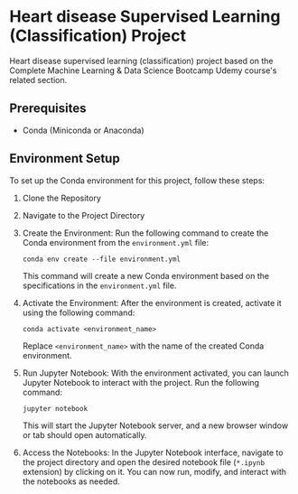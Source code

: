 # Heart disease Supervised Learning (Classification) Project

Heart disease supervised learning (classification) project based on the Complete Machine Learning &amp; Data Science Bootcamp Udemy course's related section.

## Prerequisites

- Conda (Miniconda or Anaconda)

## Environment Setup

To set up the Conda environment for this project, follow these steps:

1. Clone the Repository

2. Navigate to the Project Directory

3. Create the Environment: Run the following command to create the Conda environment from the `environment.yml` file:

   ```shell
   conda env create --file environment.yml
   ```

   This command will create a new Conda environment based on the specifications in the `environment.yml` file.

4. Activate the Environment: After the environment is created, activate it using the following command:

   ```shell
   conda activate <environment_name>
   ```

   Replace `<environment_name>` with the name of the created Conda environment.

5. Run Jupyter Notebook: With the environment activated, you can launch Jupyter Notebook to interact with the project. Run the following command:

   ```shell
   jupyter notebook
   ```

   This will start the Jupyter Notebook server, and a new browser window or tab should open automatically.

6. Access the Notebooks: In the Jupyter Notebook interface, navigate to the project directory and open the desired notebook file (`*.ipynb` extension) by clicking on it. You can now run, modify, and interact with the notebooks as needed.

